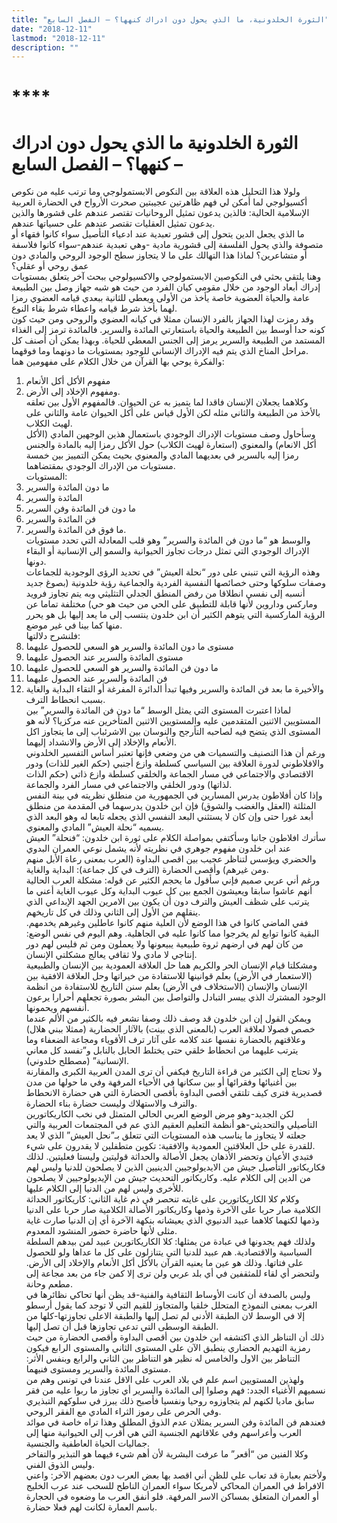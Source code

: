 ```yaml
---
title: "الثورة الخلدونية، ما الذي يحول دون ادراك كنهها؟ – الفصل السابع"
date: "2018-12-11"
lastmod: "2018-12-11"
description: ""
---
```

# ****

# **الثورة الخلدونية ما الذي يحول دون ادراك كنهها؟ – الفصل السابع –**

ولولا هذا التحليل هذه العلاقة بين النكوص الابستمولوجي وما ترتب عليه من نكوص أكسيولوجي لما أمكن لي فهم ظاهرتين عجيبتين صحرت الأرواح في الحضارة العربية الإسلامية الحالية: فالذين يدعون تمثيل الروحانيات تقتصر عندهم على قشورها والذين يدعون تمثيل العقليات تقتصر عندهم على حسياتها عندهم.  
ما الذي يجعل الدين يتحول إلى قشور تعبدية عند ادعياء التأصيل سواء كانوا فقهاء أو متصوفة والذي يحول الفلسفة إلى قشورية مادية -وهي تعبدية عندهم-سواء كانوا فلاسفة أو متشاعرين؟ لماذا هذا التهالك على ما لا يتجاوز سطح الوجود الروحي والمادي دون عمق روحي أو عقلي؟  
وهنا يلتقي بحثي في النكوصين الابستمولوجي والاكسيولوجي ببحث آخر يتعلق بمستويات إدراك أبعاد الوجود من خلال مقومي كيان الفرد من حيث هو شبه جهاز وصل بين الطبيعة عامة والحياة العضوية خاصة يأخذ من الأولى ويعطي للثانية ببعدي قيامه العضوي رمزا لهما بأخذ شرط قيامه واعطاء شرط بقاء النوع.  
وقد رمزت لهذا الجهاز بالفرد الإنسان ممثلا في كيانه العضوي والروحي ومن حيث كون كونه حدا أوسط بين الطبيعة والحياة باستعارتي المائدة والسرير. فالمائدة ترمز إلى الغذاء المستمد من الطبيعة والسرير يرمز إلى الجنس المعطي للحياة. وبهذا يمكن أن أصنف كل مراحل المناخ الذي يتم فيه الإدراك الإنساني للوجود بمستويات ما دونهما وما فوقهما.  
والفكرة يوحي بها القرآن من خلال الكلام على مفهومين هما:   
1. مفهوم الأكل أكل الأنعام   
2. ومفهوم الإخلاد إلى الأرض.  
وكلاهما يجعلان الإنسان فاقدا لما يتميز به عن الحيوان. فالمفهوم الأول بين تعلقه بالأخذ من الطبيعة والثاني مثله لكن الأول قياس على أكل الحيوان عامة والثاني على لهيث الكلاب.  
وسأحاول وصف مستويات الإدراك الوجودي باستعمال هذين الوجهين المادي (الأكل أكل الانعام) والمعنوي (استعارة لهيث الكلاب) حول الأكل رمزا إليه بالمادة والجنس رمزا إليه بالسرير في بعديهما المادي والمعنوي بحيث يمكن التمييز بين خمسة مستويات من الإدراك الوجودي بمقتضاهما.  
المستويات:   
1. ما دون المائدة والسرير   
2. المائدة والسرير   
3. ما دون فن المائدة وفن السرير   
4. فن المائدة والسرير   
5. ما فوق فن المائدة والسرير.   
والوسط هو “ما دون فن المائدة والسرير” وهو قلب المعادلة التي تحدد مستويات الإدراك الوجودي التي تمثل درجات تجاوز الحيوانية والسمو إلى الإنسانية أو البقاء دونها.  
وهذه الرؤية التي تنبني على دور “نحلة العيش” في تحديد الرؤى الوجودية للجماعات وصفات سلوكها وحتى خصائصها النفسية الفردية والجماعية رؤية خلدونية (بصوغ جديد أنسبه إلى نفسي انطلاقا من رفض المنطق الجدلي التثليثي وبه يتم تجاوز فرويد وماركس وداروين لأنها قابلة للتطبيق على الحي من حيث هو حي) مختلفة تماما عن الرؤية الماركسية التي يتوهم الكثير أن ابن خلدون ينتسب إلى ما يعد إليها بل هو يحرر منها كما بينا في غير موضع.  
فلنشرح دلالتها:   
1. مستوى ما دون المائدة والسرير هو السعي للحصول عليهما   
2. مستوى المائدة والسرير عند الحصول عليهما   
3. ما دون فن المائدة والسرير هو السعي للحصول عليهما   
4. فن المائدة والسرير عند الحصول عليهما   
5. والأخيرة ما بعد فن المائدة والسرير وفيها تبدأ الدائرة المفرغة أو التقاء البداية والغاية بسبب انحطاط الترف.  
لماذا اعتبرت المستوى التي يمثل الوسط “ما دون فن المائدة والسرير” بين المستويين الاثنين المتقدمين عليه والمستويين الاثنين المتأخرين عنه مركزيا؟ لأنه هو المستوى الذي يتضح فيه لصاحبه التأرجح والنوسان بين الاشرئباب إلى ما يتجاوز اكل الأنعام والإخلاد إلى الأرض والانشداد إليهما.  
ورغم أن هذا التصنيف والتسميات هي من وضعي فإنها تعتبر أساس التفسير الخلدوني والافلاطوني لدورة العلاقة بين السياسي كسلطة وازع أجنبي (حكم الغير للذات) ودور الاقتصادي والاجتماعي في مسار الجماعة والخلقي كسلطة وازع ذاتي (حكم الذات لذاتها) ودور الخلقي والاجتماعي في مسار الفرد والجماعة.  
وإذا كان أفلاطون يدرس المسارين في الجمهورية من منطلق نظريته في بينة النفس المثلثة (العقل والغضب والشوق) فإن ابن خلدون يدرسهما في المقدمة من منطلق أبعد غورا حتى وإن كان لا يستثني البعد النفسي الذي يجعله تابعا له وهو البعد الذي يسميه “نحلة العيش” المادي والمعنوي.  
سأترك افلاطون جانبا وسأكتفي بمواصلة الكلام على ثورة ابن خلدون: “فنحلة” العيش عند ابن خلدون مفهوم جوهري في نظريته لأنه يشمل نوعي العمران البدوي والحضري ويؤسس لتناظر عجيب بين اقصى البداوة (العرب بمعنى رعاة الأبل منهم ومن غيرهم) وأقصى الحضارة (الترف في كل جماعة): البداية والغاية.  
ورغم أني عربي صميم فإني سأقول ما يحجم الكثير عن قوله: مشكلة العرب الحالية أنهم عاشوا سابقا ويعيشون الجمع بين كل عيوب البداية وكل عيوب الغاية أعني ما يترتب على شظف العيش والترف دون أن يكون بين الامرين الجهد الإبداعي الذي ينقلهم من الأول إلى الثاني وذلك في كل تاريخهم.  
ففي الماضي كانوا في هذا الوضع لأن العلية منهم كانوا عاطلين وغيرهم يخدمهم. البقية كانوا توابع لم يخرجوا مما كانوا عليه في الجاهلية. وهم اليوم في نفس الوضع: من كان لهم في ارضهم ثروة طبيعية يبيعونها ولا يعملون ومن ثم فليس لهم دور إنتاجي لا مادي ولا ثقافي يعالج مشكلتي الإنسان.  
ومشكلتا قيام الإنسان الحر والكريم هما حل العلاقة العمودية بين الإنسان والطبيعية (الاستعمار في الأرض) بعلم قوانينها للاستفادة من خيراتها وحل العلاقة الافقية بين الإنسان والإنسان (الاستخلاف في الأرض) بعلم سنن التاريخ للاستفادة من انظمة الوجود المشترك الذي ييسر التبادل والتواصل بين البشر بصورة تجعلهم أحرارا يرعون أنفسهم ويحمونها.  
ويمكن القول إن ابن خلدون قد وصف ذلك وصفا نشعر فيه بالكثير من الألم عندما خصص فصولا لعلاقة العرب (بالمعنى الذي بينت) بالآثار الحضارية (ممثلا ببني هلال) وعلاقتهم بالحضارة نفسها عند كلامه على آثار ترف الأقوياء ومجاعة الضعفاء وما يترتب عليهما من انحطاط خلقي حتى يختلط الحابل بالنابل و”تفسد كل معاني الإنسانية” (مصطلح خلدوني).  
ولا تحتاج إلى الكثير من قراءة التاريخ فيكفي أن ترى المدن العربية الكبرى والمقارنة بين أغنيائها وفقرائها أو بين سكانها في الأحياء المرفهة وفي ما حولها من مدن قصديرية فترى كيف تلتقي أقصى البداوة بأقصى الحضارة التي هي حضارة الانحطاط والترف والاستهلاك وليست حضارة بناء الحضارة.  
لكن الجديد-وهو مرض الوضع العربي الحالي المتمثل في نخب الكاريكاتورين التأصيلي والتحديثي-هو أنظمة التعليم العقيم الذي عم في المجتمعات العربية والتي جعلته لا يتجاوز ما يناسب هذه المستويات التي تتعلق بـ”نحل العيش” الذي لا يعد للقدرة على حل العلاقتين العمودية والافقية: تكوين متطفلين لا يقدرون على شيء.  
فتبدي الأعيان وتحضر الأذهان يجعل الأصالة والحداثة قوليتين وليستا فعليتين. لذلك فكاريكاتور التأصيل جيش من الايديولوجيين الدينيين الذين لا يصلحون للدنيا وليس لهم من الدين إلى الكلام عليه. وكاريكاتور التحديث جيش من الإيديولوجيين لا يصلحون للأخرى وليس لهم من الدنيا إلى الكلام عليها.  
وكلام كلا الكاريكاتورين على غايته تنحصر في ذم غاية الثاني: كاريكاتور الحداثة الكلامية صار حربا على الآخرة وذمها وكاريكاتور الأصالة الكلامية صار حربا على الدنيا وذمها لكنهما كلاهما عبيد الدنيوي الذي يعيشانه بنكهة الآخرة أي إن الدنيا صارت غاية مثلى لأنها حاضرة حضور المنشود المعدوم.  
ولذلك فهم يجدونها في عبادة من يمثلها: كلا الكاريكاتورين عبيد لمن بيدهم السلطة السياسية والاقتصادية. هم عبيد للدنيا التي يتنازلون على كل ما عداها ولو للحصول على فتاتها. وذلك هو عين ما يعنيه القرآن بالأكل أكل الأنعام والإخلاد إلى الأرض. ولتحضر أي لقاء للمثقفين في أي بلد عربي ولن ترى إلا كمن جاء من بعد مجاعة إلى مطعم وحانة.  
وليس بالصدفة أن كانت الأوساط الثقافية والفنية-قد يظن أنها تحاكي نظائرها في الغرب بمعنى النموذج المتحلل خلقيا والمتجاوز للقيم التي لا توجد كما يقول أرسطو إلا في الوسط لان الطبقة الأدنى لم تصل إليها والطبقة الاعلى تجاوزتها-كلها من الطبقة الوسطى التي تدعي تجاوزها قبل أن تصل إليها.  
ذلك أن التناظر الذي اكتشفه ابن خلدون بين أقصى البداوة وأقصى الحضارة من حيث رمزية التهديم الحضاري ينطبق الآن على المستوى الثاني والمستوى الرابع فيكون التناظر بين الاول والخامس له نظير هو التناظر بين الثاني والرابع وبنفس الأثر: مستوى المائدة والسرير ومستوى فنيهما.  
ولهذين المستويين اسم علم في بلاد العرب على الاقل عندنا في تونس وهم من نسميهم الأغنياء الجدد: فهم وصلوا إلى المائدة والسرير أي تجاوز ما ربوا عليه من فقر سابق ماديا لكنهم لم يتجاوزوه روحيا ونفسيا فأصبح ذلك يبرز في سلوكهم التبذيري وفي الحرص على رموز الثراء المادي مع الفقر الروحي.  
فعندهم فن المائدة وفن السرير يمثلان عدم الذوق المطلق وهذا تراه خاصة في موائد العرب وأعراسهم وفي علاقاتهم الجنسية التي هي أقرب إلى الحيوانية منها إلى جماليات الحياة العاطفية والجنسية.  
وكلا الفنين من “أقعر” ما عرفت البشرية لأن أهم شيء فيهما هو التبذير والتفاخر وليس الذوق الفني.  
ولأختم بعبارة قد تعاب علي للظن أني اقصد بها بعض العرب دون بعضهم الآخر: واعني الافراط في العمران المحاكي لأمريكا سواء العمران الناطح للسحب عند عرب الخليج أو العمران المتعلق بمساكن الاسر المرفهة. فلو أنفق العرب ما وضعوه في الحجارة باسم العمارة لكانت لهم فعلا حضارة.

###